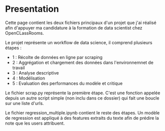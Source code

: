 # Presentation
Cette page contient les deux fichiers principaux d'un projet que j'ai réalisé afin d'appuyer ma candidature à la formation de data scientist chez OpenCLassRooms.

Le projet représente un workflow de data science, il comprend plusieurs étapes :

- 1 : Récolte de données en ligne par scraping
- 2 : Aggrégation et chargement des données dans l'environnemnet de travail
- 3 : Analyse descriptive
- 4 : Modélisation
- 5 : Evaluation des performances du modèle et critique

Le fichier scrap.py représente la première étape. C'est une fonction appelée depuis un autre script simple (non inclu dans ce dossier) qui fait une boucle sur une liste d'urls.

Le fichier regression_multiple.ipynb contient le reste des étapes. Un modèle de regression est appliqué à des features extraits du texte afin de prédire la note que les users attribuent.
